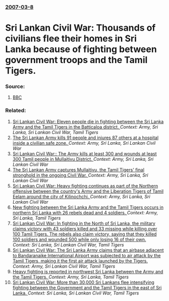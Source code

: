 ### [2007-03-8](/news/2007/03/8/index.md)

#  Sri Lankan Civil War: Thousands of civilians flee their homes in Sri Lanka because of fighting between government troops and the Tamil Tigers. 




### Source:

1. [BBC](http://news.bbc.co.uk/1/hi/world/south_asia/6430907.stm)

### Related:

1. [ Sri Lankan Civil War: Eleven people die in fighting between the Sri Lanka Army and the Tamil Tigers in the Batticaloa district. ](/news/2007/03/21/sri-lankan-civil-war-eleven-people-die-in-fighting-between-the-sri-lanka-army-and-the-tamil-tigers-in-the-batticaloa-district.md) _Context: Army, Sri Lanka, Sri Lankan Civil War, Tamil Tigers_
2. [ The Sri Lankan Army kills 91 people and injures 87 others at a hospital inside a civilian safe zone. ](/news/2009/05/2/the-sri-lankan-army-kills-91-people-and-injures-87-others-at-a-hospital-inside-a-civilian-safe-zone.md) _Context: Army, Sri Lanka, Sri Lankan Civil War_
3. [ Sri Lankan Civil War:: The Army kills at least 300 and wounds at least 300 Tamil people in Mullaitivu District. ](/news/2009/01/28/sri-lankan-civil-war-the-army-kills-at-least-300-and-wounds-at-least-300-tamil-people-in-mullaitivu-district.md) _Context: Army, Sri Lanka, Sri Lankan Civil War_
4. [ The Sri Lankan Army captures Mullaitivu, the Tamil Tigers' final stronghold in the ongoing Civil War. ](/news/2009/01/25/the-sri-lankan-army-captures-mullaitivu-the-tamil-tigers-final-stronghold-in-the-ongoing-civil-war.md) _Context: Army, Sri Lanka, Sri Lankan Civil War_
5. [ Sri Lankan Civil War: Heavy fighting continues as part of the Northern offensive between the country's Army and the Liberation Tigers of Tamil Eelam around the city of Kilinochchi. ](/news/2008/12/23/sri-lankan-civil-war-heavy-fighting-continues-as-part-of-the-northern-offensive-between-the-country-s-army-and-the-liberation-tigers-of-ta.md) _Context: Army, Sri Lanka, Sri Lankan Civil War_
6. [ New fighting between the Sri Lanka Army and the Tamil Tigers occurs in northern Sri Lanka with 26 rebels dead and 4 soldiers. ](/news/2008/05/31/new-fighting-between-the-sri-lanka-army-and-the-tamil-tigers-occurs-in-northern-sri-lanka-with-26-rebels-dead-and-4-soldiers.md) _Context: Army, Sri Lanka, Tamil Tigers_
7. [ Sri Lankan Civil War: In fighting in the North of Sri Lanka, the military claims victory with 43 soldiers killed and 33 missing while killing over 100 Tamil Tigers. The rebels also claim victory, saying that they killed 100 soldiers and wounded 500 while only losing 16 of their own. ](/news/2008/04/23/sri-lankan-civil-war-in-fighting-in-the-north-of-sri-lanka-the-military-claims-victory-with-43-soldiers-killed-and-33-missing-while-killi.md) _Context: Sri Lanka, Sri Lankan Civil War, Tamil Tigers_
8. [ Sri Lankan Civil War: The Sri Lanka Army claims that an airbase adjacent to Bandaranaike International Airport was subjected to air attack by the Tamil Tigers, making it the first air attack launched by the Tigers. ](/news/2007/03/26/sri-lankan-civil-war-the-sri-lanka-army-claims-that-an-airbase-adjacent-to-bandaranaike-international-airport-was-subjected-to-air-attack.md) _Context: Army, Sri Lankan Civil War, Tamil Tigers_
9. [ Heavy fighting is reported in northwest Sri Lanka between the Army and the Tamil Tigers. ](/news/2007/03/23/heavy-fighting-is-reported-in-northwest-sri-lanka-between-the-army-and-the-tamil-tigers.md) _Context: Army, Sri Lanka, Tamil Tigers_
10. [ Sri Lankan Civil War: More than 30,000 Sri Lankans flee intensifying fighting between the Government and the Tamil Tigers in the east of Sri Lanka. ](/news/2007/03/10/sri-lankan-civil-war-more-than-30-000-sri-lankans-flee-intensifying-fighting-between-the-government-and-the-tamil-tigers-in-the-east-of-sr.md) _Context: Sri Lanka, Sri Lankan Civil War, Tamil Tigers_
